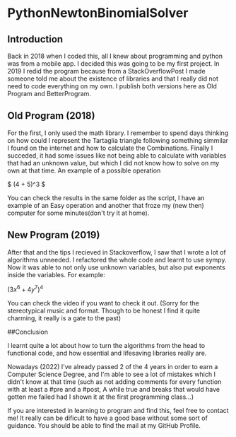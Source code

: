 # PythonNewtonBinomialSolver

## Introduction
Back in 2018 when I coded this, all I knew about programming and python was from a mobile app. I decided this was going to be my first project. In 2019 I redid the program because from a StackOverflowPost I made someone told me about the existence of libraries and that I really did not need to code everything on my own. I publish both versions here as Old Program and BetterProgram.

## Old Program (2018)
For the first, I only used the math library. I remember to spend days thinking on how could I represent the Tartaglia triangle following something simmilar I found on the internet and how to calculate the Combinations. Finally I succeded, it had some issues like not being able to calculate with variables that had an unknown value, but which I did not know how to solve on my own at that time. An example of a possible operation

$ (4 + 5)^3 $

You can check the results in the same folder as the script, I have an example of an Easy operation and another that froze my (new then) computer for some minutes(don't try it at home).

## New Program (2019)

After that and the tips I recieved in Stackoverflow, I saw that I wrote a lot of algorithms unneeded. I refactored the whole code and learnt to use sympy. Now it was able to not only use unknown variables, but also put exponents inside the variables. For example: 

$({3x}^6 + {4y}^7)^4$

You can check the video if you want to check it out. (Sorry for the stereotypical music and format. Though to be honest I find it quite charming, it really is a gate to the past)

##Conclusion

I learnt quite a lot about how to turn the algorithms from the head to functional code, and how essential and lifesaving libraries really are.

Nowadays (2022) I've already passed 2 of the 4 years in order to earn a Computer Science Degree, and I'm able to see a lot of mistakes which I didn't know at that time (such as not adding comments for every function with at least a #pre and a #post, A while true and breaks that would have gotten me failed had I shown it at the first programming class...)

If you are interested in learning to program and find this, feel free to contact me! It really can be dificult to have a good base without some sort of guidance. You should be able to find the mail at my GitHub Profile.

